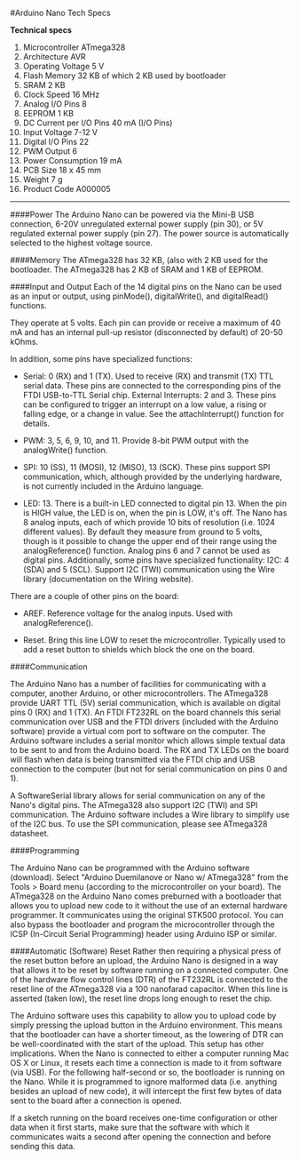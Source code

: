 #Arduino Nano Tech Specs

<b>Technical specs</b>

1. Microcontroller	ATmega328
2. Architecture	AVR
3. Operating Voltage	5 V
4. Flash Memory	32 KB of which 2 KB used by bootloader
5. SRAM	2 KB
6. Clock Speed	16 MHz
7. Analog I/O Pins	8
8. EEPROM	1 KB
9. DC Current per I/O Pins	40 mA (I/O Pins)
10. Input Voltage	7-12 V
11. Digital I/O Pins	22
12. PWM Output	6
13. Power Consumption	19 mA
14. PCB Size	18 x 45 mm
15. Weight	7 g
16. Product Code	A000005

---

####Power
The Arduino Nano can be powered via the Mini-B USB connection, 6-20V unregulated external power supply (pin 30), 
or 5V regulated external power supply (pin 27). The power source is automatically selected to the highest voltage source. 

####Memory
The ATmega328 has 32 KB, (also with 2 KB used for the bootloader. The ATmega328 has 2 KB of SRAM and 1 KB of EEPROM. 

####Input and Output
Each of the 14 digital pins on the Nano can be used as an input or output, 
  using pinMode(), digitalWrite(), and digitalRead() functions. 

They operate at 5 volts. Each pin can provide or receive a maximum of 40 mA and has an internal pull-up resistor 
(disconnected by default) of 20-50 kOhms. 

In addition, some pins have specialized functions:
- Serial: 0 (RX) and 1 (TX). Used to receive (RX) and transmit (TX) TTL serial data. These pins are connected to the corresponding pins of the FTDI USB-to-TTL Serial chip.
External Interrupts: 2 and 3. These pins can be configured to trigger an interrupt on a low value, a rising or falling edge, or a change in value. See the attachInterrupt() function for details.

- PWM: 3, 5, 6, 9, 10, and 11. Provide 8-bit PWM output with the analogWrite() function.

- SPI: 10 (SS), 11 (MOSI), 12 (MISO), 13 (SCK). These pins support SPI communication, which, although provided by the underlying hardware, is not currently included in the Arduino language.

- LED: 13. There is a built-in LED connected to digital pin 13. When the pin is HIGH value, the LED is on, when the pin is LOW, it's off.
The Nano has 8 analog inputs, each of which provide 10 bits of resolution (i.e. 1024 different values). By default they measure from ground to 5 volts, though is it possible to change the upper end of their range using the analogReference() function. Analog pins 6 and 7 cannot be used as digital pins. Additionally, some pins have specialized functionality:
I2C: 4 (SDA) and 5 (SCL). Support I2C (TWI) communication using the Wire library (documentation on the Wiring website).

There are a couple of other pins on the board:

- AREF. Reference voltage for the analog inputs. Used with analogReference().

- Reset. Bring this line LOW to reset the microcontroller. Typically used to add a reset button to shields which block the one on the board.

####Communication

The Arduino Nano has a number of facilities for communicating with a computer, another Arduino, or other microcontrollers. 
The ATmega328 provide UART TTL (5V) serial communication, which is available on digital pins 0 (RX) and 1 (TX). An FTDI FT232RL on the 
board channels this serial communication over USB and the FTDI drivers (included with the Arduino software) provide a virtual 
com port to software on the computer. The Arduino software includes a serial monitor which allows simple textual data to be sent to and from the Arduino board. The RX and TX LEDs on the board will flash when data is being transmitted via the FTDI chip and USB connection to the computer (but not for serial communication on pins 0 and 1). 

A SoftwareSerial library allows for serial communication on any of the Nano's digital pins. 
The ATmega328 also support I2C (TWI) and SPI communication. The Arduino software includes a Wire library to simplify use of the
I2C bus. To use the SPI communication, please see ATmega328 datasheet. 

####Programming

The Arduino Nano can be programmed with the Arduino software (download). Select "Arduino Duemilanove or Nano w/ ATmega328" from the Tools > Board menu (according to the microcontroller on your board). 
The ATmega328 on the Arduino Nano comes preburned with a bootloader that allows you to upload new code to it without the use of an external hardware programmer. It communicates using the original STK500 protocol. 
You can also bypass the bootloader and program the microcontroller through the ICSP (In-Circuit Serial Programming) header using Arduino ISP or similar. 

####Automatic (Software) Reset
Rather then requiring a physical press of the reset button before an upload, the Arduino Nano is designed in a way that allows it to be 
reset by software running on a connected computer. One of the hardware flow control lines (DTR) of the FT232RL is connected to the 
reset line of the ATmega328 via a 100 nanofarad capacitor. When this line is asserted (taken low), the reset line drops long enough to 
reset the chip. 

The Arduino software uses this capability to allow you to upload code by simply pressing the upload button in the Arduino environment. This means that the bootloader can have a shorter timeout, as the lowering of DTR can be well-coordinated with the start of the upload. 
This setup has other implications. When the Nano is connected to either a computer running Mac OS X or Linux, it resets each time 
a connection is made to it from software (via USB). For the following half-second or so, the bootloader is running on the Nano. 
While it is programmed to ignore malformed data (i.e. anything besides an upload of new code), it will intercept the first few bytes 
of data sent to the board after a connection is opened. 

If a sketch running on the board receives one-time configuration or other data when it first starts, make sure that the 
software with which it communicates waits a second after opening the connection and before sending this data.
